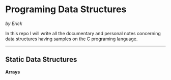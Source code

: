# Programing Data Structures
*by Erick*

In this repo I will write all the documentary and personal notes concerning data structures having samples on the C programing
language.

***

## Static Data Structures

__Arrays__

